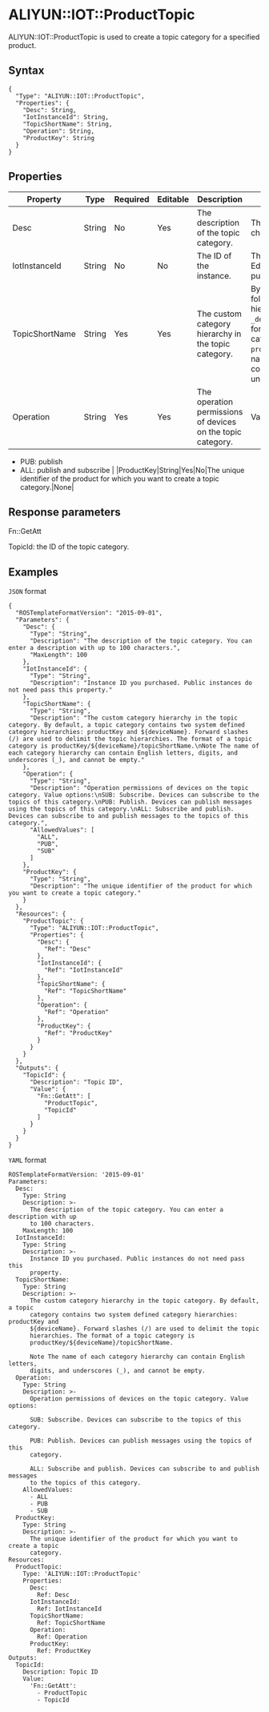 # ALIYUN::IOT::ProductTopic

ALIYUN::IOT::ProductTopic is used to create a topic category for a specified product.

## Syntax

```
{
  "Type": "ALIYUN::IOT::ProductTopic",
  "Properties": {
    "Desc": String,
    "IotInstanceId": String,
    "TopicShortName": String,
    "Operation": String,
    "ProductKey": String
  }
}
```

## Properties

|Property|Type|Required|Editable|Description|Constraint|
|--------|----|--------|--------|-----------|----------|
|Desc|String|No|Yes|The description of the topic category.|The description can be up to 100 characters in length.|
|IotInstanceId|String|No|No|The ID of the instance.|This parameter is required for Enterprise Edition instances, but not required for public instances.|
|TopicShortName|String|Yes|Yes|The custom category hierarchy in the topic category.|By default, a topic category contains the following system-defined category hierarchies: `_productKey_` and `_deviceName_`. Separate the hierarchies with forward slashes \(/\). Format of a topic category: `productKey/deviceName/topicShortName`.The name of each category hierarchy can contain only letters, digits, and underscores \(\_\), and cannot be empty. |
|Operation|String|Yes|Yes|The operation permissions of devices on the topic category.|Valid values:-   SUB: subscribe
-   PUB: publish
-   ALL: publish and subscribe |
|ProductKey|String|Yes|No|The unique identifier of the product for which you want to create a topic category.|None|

## Response parameters

Fn::GetAtt

TopicId: the ID of the topic category.

## Examples

`JSON` format

```
{
  "ROSTemplateFormatVersion": "2015-09-01",
  "Parameters": {
    "Desc": {
      "Type": "String",
      "Description": "The description of the topic category. You can enter a description with up to 100 characters.",
      "MaxLength": 100
    },
    "IotInstanceId": {
      "Type": "String",
      "Description": "Instance ID you purchased. Public instances do not need pass this property."
    },
    "TopicShortName": {
      "Type": "String",
      "Description": "The custom category hierarchy in the topic category. By default, a topic category contains two system defined category hierarchies: productKey and ${deviceName}. Forward slashes (/) are used to delimit the topic hierarchies. The format of a topic category is productKey/${deviceName}/topicShortName.\nNote The name of each category hierarchy can contain English letters, digits, and underscores (_), and cannot be empty."
    },
    "Operation": {
      "Type": "String",
      "Description": "Operation permissions of devices on the topic category. Value options:\nSUB: Subscribe. Devices can subscribe to the topics of this category.\nPUB: Publish. Devices can publish messages using the topics of this category.\nALL: Subscribe and publish. Devices can subscribe to and publish messages to the topics of this category.",
      "AllowedValues": [
        "ALL",
        "PUB",
        "SUB"
      ]
    },
    "ProductKey": {
      "Type": "String",
      "Description": "The unique identifier of the product for which you want to create a topic category."
    }
  },
  "Resources": {
    "ProductTopic": {
      "Type": "ALIYUN::IOT::ProductTopic",
      "Properties": {
        "Desc": {
          "Ref": "Desc"
        },
        "IotInstanceId": {
          "Ref": "IotInstanceId"
        },
        "TopicShortName": {
          "Ref": "TopicShortName"
        },
        "Operation": {
          "Ref": "Operation"
        },
        "ProductKey": {
          "Ref": "ProductKey"
        }
      }
    }
  },
  "Outputs": {
    "TopicId": {
      "Description": "Topic ID",
      "Value": {
        "Fn::GetAtt": [
          "ProductTopic",
          "TopicId"
        ]
      }
    }
  }
}
```

`YAML` format

```
ROSTemplateFormatVersion: '2015-09-01'
Parameters:
  Desc:
    Type: String
    Description: >-
      The description of the topic category. You can enter a description with up
      to 100 characters.
    MaxLength: 100
  IotInstanceId:
    Type: String
    Description: >-
      Instance ID you purchased. Public instances do not need pass this
      property.
  TopicShortName:
    Type: String
    Description: >-
      The custom category hierarchy in the topic category. By default, a topic
      category contains two system defined category hierarchies: productKey and
      ${deviceName}. Forward slashes (/) are used to delimit the topic
      hierarchies. The format of a topic category is
      productKey/${deviceName}/topicShortName.

      Note The name of each category hierarchy can contain English letters,
      digits, and underscores (_), and cannot be empty.
  Operation:
    Type: String
    Description: >-
      Operation permissions of devices on the topic category. Value options:

      SUB: Subscribe. Devices can subscribe to the topics of this category.

      PUB: Publish. Devices can publish messages using the topics of this
      category.

      ALL: Subscribe and publish. Devices can subscribe to and publish messages
      to the topics of this category.
    AllowedValues:
      - ALL
      - PUB
      - SUB
  ProductKey:
    Type: String
    Description: >-
      The unique identifier of the product for which you want to create a topic
      category.
Resources:
  ProductTopic:
    Type: 'ALIYUN::IOT::ProductTopic'
    Properties:
      Desc:
        Ref: Desc
      IotInstanceId:
        Ref: IotInstanceId
      TopicShortName:
        Ref: TopicShortName
      Operation:
        Ref: Operation
      ProductKey:
        Ref: ProductKey
Outputs:
  TopicId:
    Description: Topic ID
    Value:
      'Fn::GetAtt':
        - ProductTopic
        - TopicId
```

